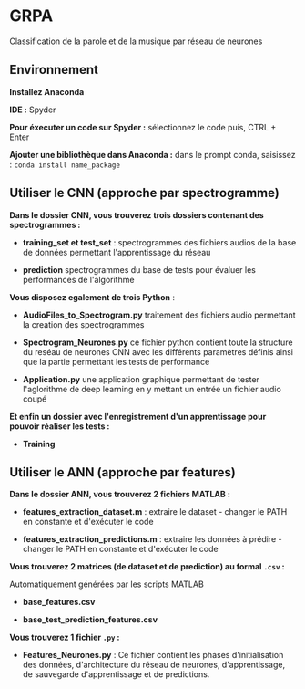 # GRPA
Classification de la parole et de la musique par réseau de neurones

## Environnement

**Installez Anaconda**
   
**IDE :** Spyder
   
**Pour éxecuter un code sur Spyder :** sélectionnez le code puis, CTRL + Enter 

**Ajouter une bibliothèque dans Anaconda :** dans le prompt conda, saisissez : `conda install name_package`

## Utiliser le CNN (approche par spectrogramme)
**Dans le dossier CNN, vous trouverez trois dossiers contenant des spectrogrammes :**

 - **training_set et test_set** :
   spectrogrammes des fichiers audios de la base de données permettant l'apprentissage du réseau
   
 - **prediction**
   spectrogrammes du base de tests pour évaluer les performances de l'algorithme

**Vous disposez egalement de trois Python** :
 
 - **AudioFiles_to_Spectrogram.py** 
   traitement des fichiers audio permettant la creation des spectrogrammes
   
 - **Spectrogram_Neurones.py**
   ce fichier python contient toute la structure du reséau de neurones CNN avec les différents paramètres définis ainsi que la partie permettant les tests de performance
   
 - **Application.py**
   une application graphique permettant de tester l'aglorithme de deep learning en y mettant un entrée un fichier audio coupé
   
 **Et enfin un dossier avec l'enregistrement d'un apprentissage pour pouvoir réaliser les tests :**
 
 - **Training**
 
## Utiliser le ANN (approche par features)
**Dans le dossier ANN, vous trouverez 2 fichiers MATLAB :**

 - **features_extraction_dataset.m** : 
   extraire le dataset - changer le PATH en constante et d'exécuter le code
   
 - **features_extraction_predictions.m** : 
   extraire les données à prédire - changer le PATH en constante et d'exécuter le code
   
**Vous trouverez 2 matrices (de dataset et  de prediction) au formal `.csv` :**

  Automatiquement générées par les scripts MATLAB 
  
 - **base_features.csv**
 
- **base_test_prediction_features.csv**

**Vous trouverez 1 fichier `.py` :**

 - **Features_Neurones.py** :
   Ce fichier contient les phases d'initialisation des données, d'architecture du réseau de neurones, d'apprentissage, de    sauvegarde d'apprentissage et de predictions.
